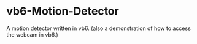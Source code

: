# vb6-Motion-Detector
A motion detector written in vb6. (also a demonstration of how to access the webcam in vb6.)
